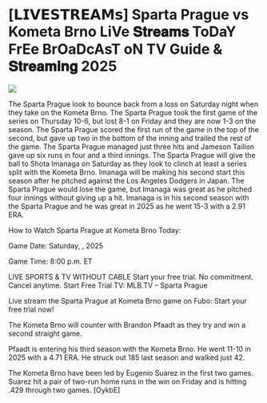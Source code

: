 #  [𝗟𝗜𝗩𝗘𝗦𝗧𝗥𝗘𝗔𝗠𝘀] Sparta Prague vs Kometa Brno LiVe 𝐒𝐭𝐫𝐞𝐚𝐦𝐬 ToDaY FrEe BrOaDcAsT oN TV Guide & 𝐒𝐭𝐫𝐞𝐚𝐦𝐢𝐧𝐠  2025  
  
  
[![](https://i.imgur.com/qSNzIqt.png)](https://movie.rssnews.media/gUqGNXbL.php)  
  
The Sparta Prague look to bounce back from a loss on Saturday night when they take on the Kometa Brno. The Sparta Prague took the first game of the series on Thursday 10-6, but lost 8-1 on Friday and they are now 1-3 on the season. The Sparta Prague scored the first run of the game in the top of the second, but gave up two in the bottom of the inning and trailed the rest of the game. The Sparta Prague managed just three hits and Jameson Taillon gave up six runs in four and a third innings. The Sparta Prague will give the ball to Shota Imanaga on Saturday as they look to clinch at least a series split with the Kometa Brno. Imanaga will be making his second start this season after he pitched against the Los Angeles Dodgers in Japan. The Sparta Prague would lose the game, but Imanaga was great as he pitched four innings without giving up a hit. Imanaga is in his second season with the Sparta Prague and he was great in 2025 as he went 15-3 with a 2.91 ERA.

How to Watch Sparta Prague at Kometa Brno Today:

Game Date: Saturday, , 2025

Game Time: 8:00 p.m. ET

LIVE SPORTS & TV WITHOUT CABLE
Start your free trial. No commitment. Cancel anytime.
Start Free Trial
TV: MLB.TV – Sparta Prague

Live stream the Sparta Prague at Kometa Brno game on Fubo: Start your free trial now!

The Kometa Brno will counter with Brandon Pfaadt as they try and win a second straight game.

Pfaadt is entering his third season with the Kometa Brno. He went 11-10 in 2025 with a 4.71 ERA. He struck out 185 last season and walked just 42.

The Kometa Brno have been led by Eugenio Suarez in the first two games. Suarez hit a pair of two-run home runs in the win on Friday and is hitting .429 through two games. [OykbE]